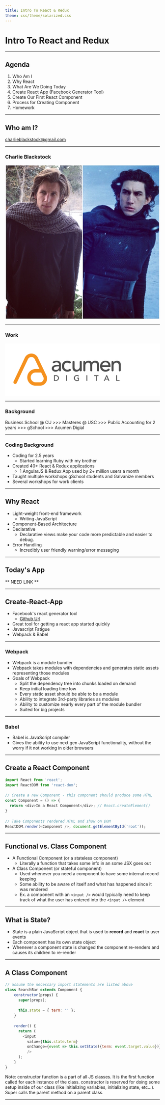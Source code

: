 ```yaml
---
title: Intro To React & Redux
theme: css/theme/solarized.css
---
```


# Intro To React and Redux

---

## Agenda

1. Who Am I
1. Why React
1. What Are We Doing Today
1. Create React App (Facebook Generator Tool)
1. Create Our First React Component
1. Process for Creating Component
1. Homework

---

## Who am I?
charlieblackstock@gmail.com

----

### Charlie Blackstock

![](./public/kylo-ren.jpg)

----

### Work

![](./public/acumen-logo.png)

----

### Background

Business School @ CU >>> Masteres @ USC >>> Public Accounting for 2 years >>> gSchool >>> Acumen Digial

----

### Coding Background

* Coding for 2.5 years
  * Started learning Ruby with my brother
* Created 40+ React & Redux applications
  * 1 AngularJS & Redux App used by 2+ million users a month
* Taught multiple workshops gSchool students and Galvanize members
* Several workshops for work clients

---

## Why React

* Light-weight front-end framework
  * Writing JavaScript
* Component-Based Architecture
* Declarative
  * Declarative views make your code more predictable and easier to debug.
* Error Handling
  * Incredibly user friendly warning/error messaging

---

## Today's App

** NEED LINK **

---

## Create-React-App
* Facebook's react generator tool
  * [Github Url](https://github.com/facebookincubator/create-react-app)
* Great tool for getting a react app started quickly
* Javascript Fatigue
* Webpack & Babel

----

### Webpack

* Webpack is a module bundler
* Webpack takes modules with dependencies and generates static assets representing those modules
* Goals of Webpack
  * Split the dependency tree into chunks loaded on demand
  * Keep initial loading time low
  * Every static asset should be able to be a module
  * Ability to integrate 3rd-party libraries as modules
  * Ability to customize nearly every part of the module bundler
  * Suited for big projects

----

### Babel

  * Babel is JavaScript compiler
  * Gives the ability to use next gen JavaScript functionality, without the worry if it not working in older browsers

---

## Create a React Component

```javascript
import React from 'react';
import ReactDOM from 'react-dom';

// Create a new Component - this component should produce some HTML
const Component = () => {
  return <div>Im a React Component</div>; // React.createElement()
}

// Take Components rendered HTML and show on DOM
ReactDOM.render(<Component />, document.getElementById('root'));
```

---

## Functional vs. Class Component
* A Functional Component (or a stateless component)
  * Literally a function that takes some info in an some JSX goes out
* A Class Component (or stateful component)
  * Used whenever you need a component to have some internal record keeping
  * Some ability to be aware of itself and what has happened since it was rendered
  * Ex. a component with an `<input />` would typically need to keep track of what the user has entered into the `<input />` element

---

##  What is State?

* State is a plain JavaScript object that is used to **record** and **react** to user events
* Each component has its own state object
* Whenever a component state is changed the component re-renders and causes its children to re-render

---

## A Class Component

```javascript
// assume the necessary import statements are listed above
class SearchBar extends Component {
    constructor(props) {
      super(props);

      this.state = { term: '' };
    }

    render() {
      return (
        <input
          value={this.state.term}
          onChange={event => this.setState({term: event.target.value})}
          />
      );
    }
}
```
Note: constructor function is a part of all JS classes.  It is the first function called for each instance of the class.  constructor is reserved for doing some setup inside of our class (like initializing variables, initializing state, etc...).  Super calls the parent method on a parent class.

---
